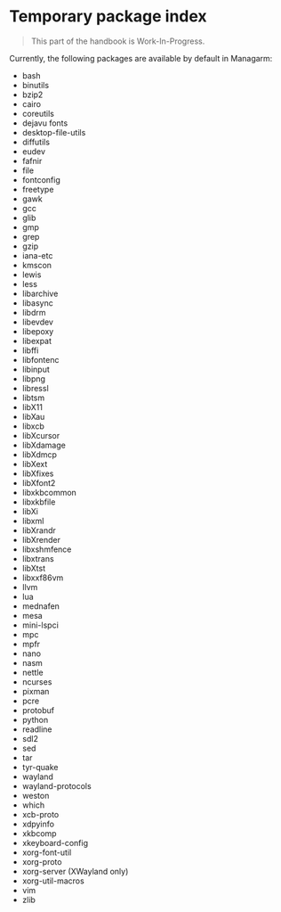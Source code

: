 # Temporary package index

> This part of the handbook is Work-In-Progress.

Currently, the following packages are available by default in Managarm:

- bash
- binutils
- bzip2
- cairo
- coreutils
- dejavu fonts
- desktop-file-utils
- diffutils
- eudev
- fafnir
- file
- fontconfig
- freetype
- gawk
- gcc
- glib
- gmp
- grep
- gzip
- iana-etc
- kmscon
- lewis
- less
- libarchive
- libasync
- libdrm
- libevdev
- libepoxy
- libexpat
- libffi
- libfontenc
- libinput
- libpng
- libressl
- libtsm
- libX11
- libXau
- libxcb
- libXcursor
- libXdamage
- libXdmcp
- libXext
- libXfixes
- libXfont2
- libxkbcommon
- libxkbfile
- libXi
- libxml
- libXrandr
- libXrender
- libxshmfence
- libxtrans
- libXtst
- libxxf86vm
- llvm
- lua
- mednafen
- mesa
- mini-lspci
- mpc
- mpfr
- nano
- nasm
- nettle
- ncurses
- pixman
- pcre
- protobuf
- python
- readline
- sdl2
- sed
- tar
- tyr-quake
- wayland
- wayland-protocols
- weston
- which
- xcb-proto
- xdpyinfo
- xkbcomp
- xkeyboard-config
- xorg-font-util
- xorg-proto
- xorg-server (XWayland only)
- xorg-util-macros
- vim
- zlib
